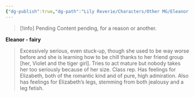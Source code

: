```yaml
---
{"dg-publish":true,"dg-path":"Lily Reverie/Characters/Other MG/Eleanor.md","permalink":"/lily-reverie/characters/other-mg/eleanor/","created":"2024-01-22T20:49:58.007-03:00","updated":"2024-01-22T20:49:58.007-03:00"}
---
```



>[!info] Pending
>Content pending, for a reason or another.

**Eleanor - fairy**

> Excessively serious, even stuck-up, though she used to be way worse before and she is learning how to be chill thanks to her friend group [her, Violet and the tiger girl]. Tries to act mature but nobody takes her too seriously because of her size. Class rep. Has feelings for Elizabeth, both of the romantic kind and of pure, high admiration. Also has feelings for Elizabeth’s legs, stemming from both jealousy and a leg fetish.
